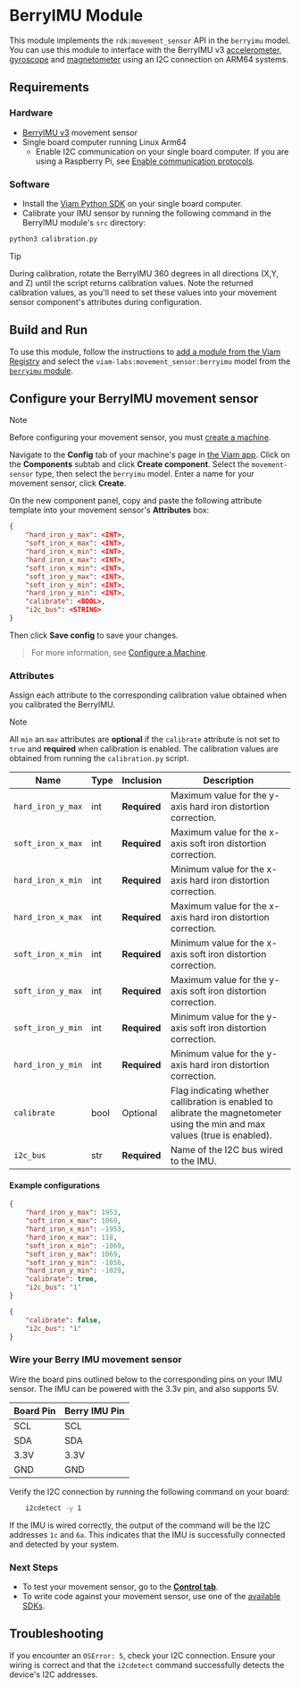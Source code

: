 # BerryIMU Module

This module implements the `rdk:movement_sensor` API in the `berryimu` model.
You can use this module to interface with the BerryIMU v3 [accelerometer, gyroscope](https://ozzmaker.com/wp-content/uploads/2020/08/lsm6dsl-datasheet.pdf) and [magnetometer](https://ozzmaker.com/wp-content/uploads/2020/08/lis3mdl.pdf) using an I2C connection on ARM64 systems.

## Requirements

### Hardware

- [BerryIMU v3](https://ozzmaker.com/product/berryimu-accelerometer-gyroscope-magnetometer-barometricaltitude-sensor/) movement sensor
- Single board computer running Linux Arm64
    - Enable I2C communication on your single board computer. If you are using a Raspberry Pi, see [Enable communication protocols](https://docs.viam.com/get-started/installation/prepare/rpi-setup/#enable-communication-protocols).

### Software

- Install the [Viam Python SDK](https://docs.viam.com/build/program/#requirements) on your single board computer.
- Calibrate your IMU sensor by running the following command in the BerryIMU module's `src` directory: 

```sh
python3 calibration.py
```

> [!TIP]
> During calibration, rotate the BerryIMU 360 degrees in all directions (X,Y, and Z) until the script returns calibration values.
> Note the returned calibration values, as you'll need to set these values into your movement sensor component's attributes during configuration. 

## Build and Run 

To use this module, follow the instructions to [add a module from the Viam Registry](https://docs.viam.com/registry/configure/#add-a-modular-resource-from-the-viam-registry) and select the `viam-labs:movement_sensor:berryimu` model from the [`berryimu` module](https://app.viam.com/module/viam-labs/berryimu).

## Configure your BerryIMU movement sensor

> [!NOTE]
> Before configuring your movement sensor, you must [create a machine](https://docs.viam.com/fleet/machines/#add-a-new-machine).

Navigate to the **Config** tab of your machine's page in [the Viam app](https://app.viam.com/). Click on the **Components** subtab and click **Create component**.
Select the `movement-sensor` type, then select the `berryimu` model.
Enter a name for your movement sensor, click **Create**.

On the new component panel, copy and paste the following attribute template into your movement sensor's **Attributes** box:

```json
{
    "hard_iron_y_max": <INT>,
    "soft_iron_x_max": <INT>,
    "hard_iron_x_min": <INT>,
    "hard_iron_x_max": <INT>,
    "soft_iron_x_min": <INT>,
    "soft_iron_y_max": <INT>,
    "soft_iron_y_min": <INT>,
    "hard_iron_y_min": <INT>,
    "calibrate": <BOOL>,
    "i2c_bus": <STRING>
}
```

Then click **Save config** to save your changes.

> For more information, see [Configure a Machine](https://docs.viam.com/manage/configuration/).

 
### Attributes

Assign each attribute to the corresponding calibration value obtained when you calibrated the BerryIMU.

> [!NOTE]
> All `min` an `max` attributes are **optional** if the `calibrate` attribute is not set to `true` and **required** when calibration is enabled.
> The calibration values are obtained from running the `calibration.py` script.

|    **Name**                  |   **Type**    |  **Inclusion**| **Description** |
| ---------------------------- | ------------- | ------------- | --------------- |
| `hard_iron_y_max` |  int   | **Required**  | Maximum value for the y-axis hard iron distortion correction.|
| `soft_iron_x_max` |  int   | **Required**  | Maximum value for the x-axis soft iron distortion correction.|
| `hard_iron_x_min` |  int   | **Required** | Minimum value for the x-axis hard iron distortion correction.  |
| `hard_iron_x_max` |  int   | **Required** | Maximum value for the x-axis hard iron distortion correction.  |
| `soft_iron_x_min` |  int   | **Required** | Minimum value for the x-axis soft iron distortion correction.  |
| `soft_iron_y_max` |  int   | **Required** | Maximum value for the y-axis soft iron distortion correction.  |
| `soft_iron_y_min` |  int   | **Required** | Minimum value for the y-axis soft iron distortion correction.  |
| `hard_iron_y_min` |  int   | **Required** | Minimum value for the y-axis hard iron distortion correction.  |
| `calibrate` |  bool   | Optional | Flag indicating whether callibration is enabled to alibrate the magnetometer using the min and max values (true is enabled). |
| `i2c_bus` |  str   | **Required** | Name of the I2C bus wired to the IMU. |

#### Example configurations

```json
{
    "hard_iron_y_max": 1953,
    "soft_iron_x_max": 1069,
    "hard_iron_x_min": -1953,
    "hard_iron_x_max": 118,
    "soft_iron_x_min": -1069,
    "soft_iron_y_max": 1069,
    "soft_iron_y_min": -1056,
    "hard_iron_y_min": -1029,
    "calibrate": true,
    "i2c_bus": "1"
}
```

```json
{
    "calibrate": false,
    "i2c_bus": "1"
}
```
###  Wire your Berry IMU movement sensor

Wire the board pins outlined below to the corresponding pins on your IMU sensor. The IMU can be powered with the 3.3v pin, and also supports 5V.

| Board Pin  | Berry IMU Pin |
| ------------- | ------------- |
|      SCL      |      SCL      |
|      SDA      |      SDA      |
|      3.3V     |     3.3V      |
|      GND     |     GND      |

Verify the I2C connection by running the following command on your board:

```sh
    i2cdetect -y 1
```

If the IMU is wired correctly, the output of the command will be the I2C addresses `1c` and `6a`. This indicates that the IMU is successfully connected and detected by your system.

### Next Steps

- To test your movement sensor, go to the [**Control tab**](https://docs.viam.com/manage/fleet/robots/#control).
- To write code against your movement sensor, use one of the [available SDKs](https://docs.viam.com/program/).

## Troubleshooting

If you encounter an `OSError: 5`, check your I2C connection. Ensure your wiring is correct and that the `i2cdetect` command successfully detects the device's I2C addresses.

